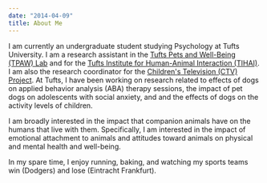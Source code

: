 ```yaml
---
date: "2014-04-09"
title: About Me
---
```


I am currently an undergraduate student studying Psychology at Tufts University. I am a research assistant in the [Tufts Pets and Well-Being (TPAW) Lab](https://sites.tufts.edu/tpawlab/) and for the [Tufts Institute for Human-Animal Interaction (TIHAI)](https://hai.tufts.edu/). I am also the research coordinator for the [Children's Television (CTV) Project](https://sites.tufts.edu/ctvresearch/). At Tufts, I have been working on research related to effects of dogs on applied behavior analysis (ABA) therapy sessions, the impact of pet dogs on adolescents with social anxiety, and and the effects of dogs on the activity levels of children.

I am broadly interested in the impact that companion animals have on the humans that live with them. Specifically, I am interested in the impact of emotional attachment to animals and attitudes toward animals on physical and mental health and well-being.

In my spare time, I enjoy running, baking, and watching my sports teams win (Dodgers) and lose (Eintracht Frankfurt).
